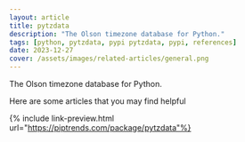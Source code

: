 ```yaml
---
layout: article
title: pytzdata
description: "The Olson timezone database for Python."
tags: [python, pytzdata, pypi pytzdata, pypi, references]
date: 2023-12-27
cover: /assets/images/related-articles/general.png
---
```


The Olson timezone database for Python.

Here are some articles that you may find helpful

{% include link-preview.html url="https://piptrends.com/package/pytzdata"%}